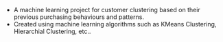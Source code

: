 - A machine learning project for customer clustering based on their previous purchasing behaviours and patterns.
- Created using machine learning algorithms such as KMeans Clustering, Hierarchial Clustering, etc..
